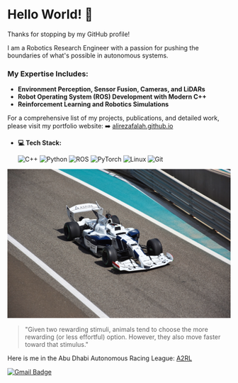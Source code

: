<!--# Hi there, I'm Ali Falah 👋

Thanks for stopping by my GitHub profile!

Please refer to my main profile [here](https://github.com/Ali-Falah-Humda).

Looking forward to connecting with you there!

!![robot](!_.jpg)


**falireza/falireza** is a ✨ _special_ ✨ repository because its `README.md` (this file) appears on your GitHub profile.

Here are some ideas to get you started:

- 🔭 I’m currently working on ...
- 🌱 I’m currently learning ...
- 👯 I’m looking to collaborate on ...
- 🤔 I’m looking for help with ...
- 💬 Ask me about ...
- 📫 How to reach me: ...
- 😄 Pronouns: ...
- ⚡ Fun fact: ...
-->

# Hello World! 🌌

<!--![robot](/images/!_.jpg)-->

Thanks for stopping by my GitHub profile!

<p align='left'>
I am a Robotics Research Engineer with a passion for pushing the boundaries of what's possible in autonomous systems.
</p>

### My Expertise Includes:
- **Environment Perception, Sensor Fusion, Cameras, and LiDARs**  
- **Robot Operating System (ROS) Development with Modern C++**  
- **Reinforcement Learning and Robotics Simulations**

For a comprehensive list of my projects, publications, and detailed work, please visit my portfolio website: ➡️ [alirezafalah.github.io](https://alirezafalah.github.io) 

-   **💻 Tech Stack:**

    ![C++](https://img.shields.io/badge/C++-00599C?style=for-the-badge&logo=cplusplus&logoColor=white)
    ![Python](https://img.shields.io/badge/Python-3776AB?style=for-the-badge&logo=python&logoColor=white)
    ![ROS](https://img.shields.io/badge/ROS-22314E?style=for-the-badge&logo=ros&logoColor=white)
    ![PyTorch](https://img.shields.io/badge/PyTorch-EE4C2C?style=for-the-badge&logo=pytorch&logoColor=white)
    ![Linux](https://img.shields.io/badge/Linux-FCC624?style=for-the-badge&logo=linux&logoColor=black)
    ![Git](https://img.shields.io/badge/GIT-E44C30?style=for-the-badge&logo=git&logoColor=white)

![A2RL](/images/car2.jpg)

> "Given two rewarding stimuli, animals tend to choose the more rewarding (or less effortful) option. However, they also move faster toward that stimulus."

Here is me in the Abu Dhabi Autonomous Racing League: [A2RL](/images/withcar.jpg)


[![Gmail Badge](https://img.shields.io/badge/Gmail-313131?style=for-the-badge&logo=gmail&logoColor=red)](mailto:falirezah94@gmail.com)



<!--
![Your Picture](DSC097652.jpg)


```python
def main():
    name = "[Your Name]"
    location = "[Your Location]"
    favorite_editor = "[Your Favorite Editor]"

    print(f"\nName: {name}")
    print(f"Living in: {location}")
    print(f"Favourite editor: {favorite_editor}\n")

if __name__ == "__main__":
    main()
